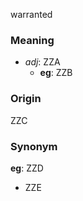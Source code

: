 warranted
### Meaning
+ _adj_: ZZA
    + __eg__: ZZB

### Origin

ZZC

### Synonym

__eg__: ZZD

+ ZZE


